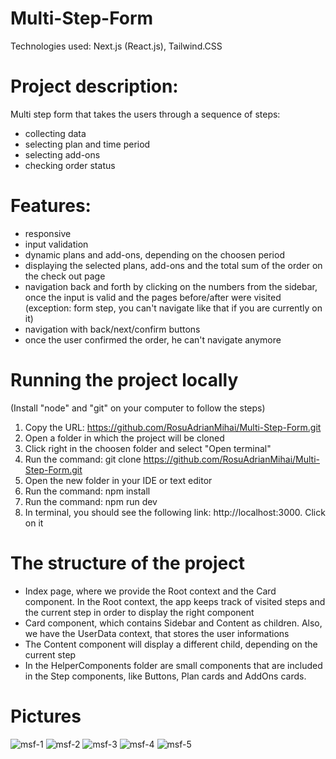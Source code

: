 # Multi-Step-Form

Technologies used: Next.js (React.js), Tailwind.CSS

# Project description:
  Multi step form that takes the users through a sequence of steps:
  - collecting data
  - selecting plan and time period
  - selecting add-ons
  - checking order status

# Features:
- responsive
- input validation
- dynamic plans and add-ons, depending on the choosen period
- displaying the selected plans, add-ons and the total sum of the order on the check out page
- navigation back and forth by clicking on the numbers from the sidebar, once the input is valid and the pages before/after were visited (exception: form step, you can't navigate like that if you are currently on it)
- navigation with back/next/confirm buttons
- once the user confirmed the order, he can't navigate anymore

# Running the project locally
(Install "node" and "git" on your computer to follow the steps)

1. Copy the URL: https://github.com/RosuAdrianMihai/Multi-Step-Form.git
2. Open a folder in which the project will be cloned
3. Click right in the choosen folder and select "Open terminal"
4. Run the command: git clone https://github.com/RosuAdrianMihai/Multi-Step-Form.git
5. Open the new folder in your IDE or text editor
6. Run the command: npm install
7. Run the command: npm run dev
8. In terminal, you should see the following link: http://localhost:3000. Click on it

# The structure of the project

- Index page, where we provide the Root context and the Card component. In the Root context, the app keeps track of visited steps and the current step in order to display the right component
- Card component, which contains Sidebar and Content as children. Also, we have the UserData context, that stores the user informations
- The Content component will display a different child, depending on the current step
- In the HelperComponents folder are small components that are included in the Step components, like Buttons, Plan cards and AddOns cards.

# Pictures

![msf-1](https://user-images.githubusercontent.com/90980636/211079407-491fe061-57f0-44bb-bddc-ab317ee1600c.png)
![msf-2](https://user-images.githubusercontent.com/90980636/211079408-fe2fad47-e2d9-42d5-b4a7-01a38115dda9.png)
![msf-3](https://user-images.githubusercontent.com/90980636/211079406-86a62781-b350-41a2-be63-9dd3bd9259ec.png)
![msf-4](https://user-images.githubusercontent.com/90980636/211079410-043a348e-502a-4584-b66b-26dea13fa388.png)
![msf-5](https://user-images.githubusercontent.com/90980636/211079420-e3875be6-cc61-4314-95e1-6507b9cec780.png)
